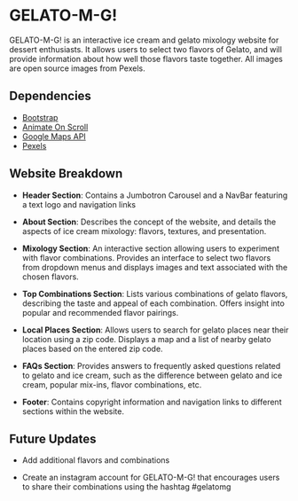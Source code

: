 # GELATO-M-G!
GELATO-M-G! is an interactive ice cream and gelato mixology website for dessert enthusiasts. It allows users to select two flavors of Gelato, and will provide information about how well those flavors taste together. All images are open source images from Pexels.

## Dependencies
+ [Bootstrap](https://getbootstrap.com/)
+ [Animate On Scroll](https://michalsnik.github.io/aos/)
+ [Google Maps API](https://developers.google.com/maps)
+ [Pexels](https://www.pexels.com/)

## Website Breakdown
+ **Header Section**: Contains a Jumbotron Carousel and a NavBar featuring a text logo and navigation links

+ **About Section**: Describes the concept of the website, and details the aspects of ice cream mixology: flavors, textures, and presentation.

+ **Mixology Section**: An interactive section allowing users to experiment with flavor combinations. Provides an interface to select two flavors from dropdown menus and displays images and text associated with the chosen flavors. 

+ **Top Combinations Section**: Lists various combinations of gelato flavors, describing the taste and appeal of each combination. Offers insight into popular and recommended flavor pairings.

+ **Local Places Section**: Allows users to search for gelato places near their location using a zip code. Displays a map and a list of nearby gelato places based on the entered zip code. 

+ **FAQs Section**: Provides answers to frequently asked questions related to gelato and ice cream, such as the difference between gelato and ice cream, popular mix-ins, flavor combinations, etc.

+ **Footer**: Contains copyright information and navigation links to different sections within the website.

## Future Updates
+ Add additional flavors and combinations

+ Create an instagram account for GELATO-M-G! that encourages users to share their combinations using the hashtag #gelatomg
